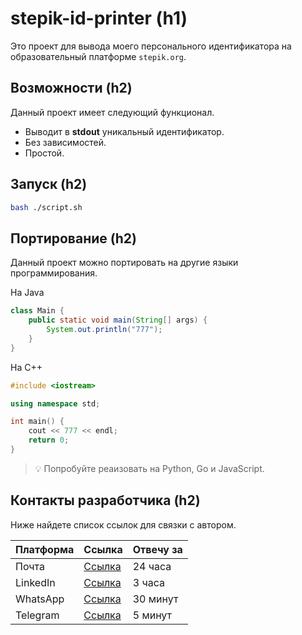 # stepik-id-printer (h1)
Это проект для вывода моего персонального идентификатора на образовательный платформе `stepik.org`.

## Возможности (h2)
Данный проект имеет следующий функционал.
- Выводит в **stdout** уникальный идентификатор.
- Без зависимостей.
- Простой.

## Запуск (h2)
```bash
bash ./script.sh
```

## Портирование (h2)
Данный проект можно портировать на другие языки программирования.

На Java
```java
class Main {
    public static void main(String[] args) {
        System.out.println("777");
    }
}
```

На C++
```cpp
#include <iostream>

using namespace std;

int main() {
    cout << 777 << endl;
    return 0;
}
```

> :bulb: Попробуйте реаизовать на Python, Go и JavaScript.

## Контакты разработчика (h2)
Ниже найдете список ссылок для связки с автором.

| Платформа | Ссылка                              | Отвечу за |
| --------- | ----------------------------------- | --------- |
| Почта     | [Ссылка](https://github.com/Dias1c) | 24 часа   |
| LinkedIn  | [Ссылка](https://github.com/Dias1c) | 3 часа    |
| WhatsApp  | [Ссылка](https://github.com/Dias1c) | 30 минут  |
| Telegram  | [Ссылка](https://github.com/Dias1c) | 5 минут   |